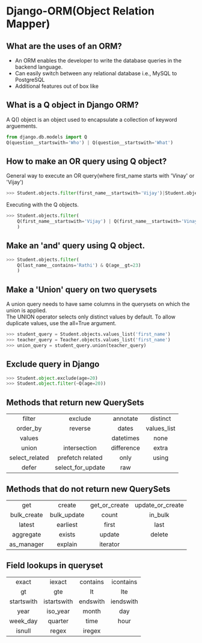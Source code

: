 # Django-ORM(Object Relation Mapper)

## What are the uses of an ORM?
- An ORM enables the developer to write the database queries in the backend language. 
- Can easily switch between any relational database i.e., MySQL to PostgreSQL
- Additional features out of box like

## What is a Q object in Django ORM?
A Q() object is an object used to encapsulate a collection of keyword arguements. 
```python
from django.db.models import Q
Q(question__startswith='Who') | Q(question__startswith='What')
```

## How to make an OR query using Q object?
General way to execute an OR query(where first_name starts with 'Vinay' or 'Vijay')
```python
>>> Student.objects.filter(first_name__startswith='Vijay')|Student.objects.filter(first_name__startswith='Vinay')
```
Executing with the Q objects.
```python
>>> Student.objects.filter(
    Q(first_name__startswith='Vijay') | Q(first_name__startswith='Vinay')
    )
```
## Make an 'and' query using Q object.
```python
>>> Student.objects.filter(
    Q(last_name__contains='Rathi') & Q(age__gt=23)
    )
```

## Make a 'Union' query on two querysets
A union query needs to have same columns in the querysets on which the union is applied. <br>
The UNION operator selects only distinct values by default. To allow duplicate values, use the all=True argument.
```python
>>> student_query = Student.objects.values_list('first_name')
>>> teacher_query = Teacher.objects.values_list('first_name')
>>> union_query = student_query.union(teacher_query)
```

## Exclude query in Django
```python
>>> Student.object.exclude(age=20)
>>> Student.object.filter(~Q(age=20))
```

## Methods that return new QuerySets
|        |         |         |         |
| :-----:|:-------:|:-------:|:-------:|
| filter | exclude | annotate | distinct |
| order_by | reverse | dates | values_list | 
| values | | datetimes | none | all |
| union | intersection | difference | extra |
| select_related | prefetch related | only | using |
| defer | select_for_update | raw |

## Methods that do not return new QuerySets
|        |         |         |         |
| :-----:|:-------:|:-------:|:-------:|
| get | create | get_or_create | update_or_create |
| bulk_create | bulk_update | count | in_bulk |
| latest | earliest | first | last |
| aggregate | exists | update | delete |
| as_manager | explain | iterator |

## Field lookups in queryset
|        |         |         |         |
| :-----:|:-------:|:-------:|:-------:|
| exact | iexact | contains | icontains | in |
| gt | gte | lt | lte | range |
| startswith | istartswith | endswith | iendswith | date |
| year | iso_year | month | day | week |
| week_day | quarter | time | hour | minute |
| isnull | regex | iregex |